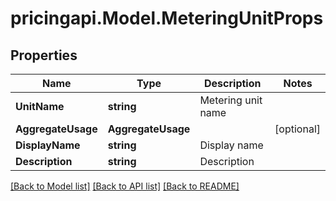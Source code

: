 # pricingapi.Model.MeteringUnitProps

## Properties

Name | Type | Description | Notes
------------ | ------------- | ------------- | -------------
**UnitName** | **string** | Metering unit name | 
**AggregateUsage** | **AggregateUsage** |  | [optional] 
**DisplayName** | **string** | Display name | 
**Description** | **string** | Description | 

[[Back to Model list]](../README.md#documentation-for-models) [[Back to API list]](../README.md#documentation-for-api-endpoints) [[Back to README]](../README.md)


